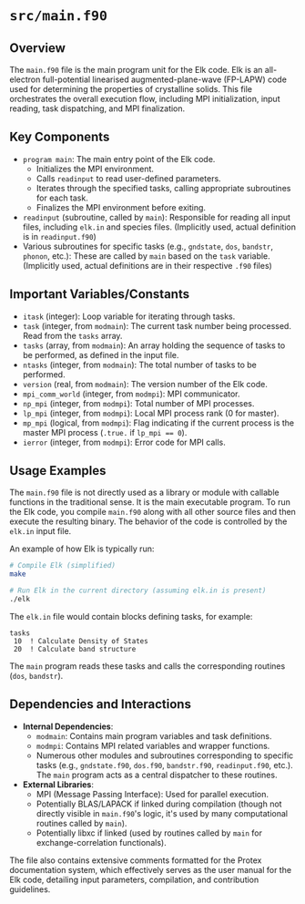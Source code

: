 # `src/main.f90`

## Overview

The `main.f90` file is the main program unit for the Elk code. Elk is an all-electron full-potential linearised augmented-plane-wave (FP-LAPW) code used for determining the properties of crystalline solids. This file orchestrates the overall execution flow, including MPI initialization, input reading, task dispatching, and MPI finalization.

## Key Components

*   `program main`: The main entry point of the Elk code.
    *   Initializes the MPI environment.
    *   Calls `readinput` to read user-defined parameters.
    *   Iterates through the specified tasks, calling appropriate subroutines for each task.
    *   Finalizes the MPI environment before exiting.
*   `readinput` (subroutine, called by `main`): Responsible for reading all input files, including `elk.in` and species files. (Implicitly used, actual definition is in `readinput.f90`)
*   Various subroutines for specific tasks (e.g., `gndstate`, `dos`, `bandstr`, `phonon`, etc.): These are called by `main` based on the `task` variable. (Implicitly used, actual definitions are in their respective `.f90` files)

## Important Variables/Constants

*   `itask` (integer): Loop variable for iterating through tasks.
*   `task` (integer, from `modmain`): The current task number being processed. Read from the `tasks` array.
*   `tasks` (array, from `modmain`): An array holding the sequence of tasks to be performed, as defined in the input file.
*   `ntasks` (integer, from `modmain`): The total number of tasks to be performed.
*   `version` (real, from `modmain`): The version number of the Elk code.
*   `mpi_comm_world` (integer, from `modmpi`): MPI communicator.
*   `np_mpi` (integer, from `modmpi`): Total number of MPI processes.
*   `lp_mpi` (integer, from `modmpi`): Local MPI process rank (0 for master).
*   `mp_mpi` (logical, from `modmpi`): Flag indicating if the current process is the master MPI process (`.true.` if `lp_mpi == 0`).
*   `ierror` (integer, from `modmpi`): Error code for MPI calls.

## Usage Examples

The `main.f90` file is not directly used as a library or module with callable functions in the traditional sense. It is the main executable program. To run the Elk code, you compile `main.f90` along with all other source files and then execute the resulting binary. The behavior of the code is controlled by the `elk.in` input file.

An example of how Elk is typically run:

```bash
# Compile Elk (simplified)
make

# Run Elk in the current directory (assuming elk.in is present)
./elk
```

The `elk.in` file would contain blocks defining tasks, for example:

```
tasks
 10  ! Calculate Density of States
 20  ! Calculate band structure
```

The `main` program reads these tasks and calls the corresponding routines (`dos`, `bandstr`).

## Dependencies and Interactions

*   **Internal Dependencies**:
    *   `modmain`: Contains main program variables and task definitions.
    *   `modmpi`: Contains MPI related variables and wrapper functions.
    *   Numerous other modules and subroutines corresponding to specific tasks (e.g., `gndstate.f90`, `dos.f90`, `bandstr.f90`, `readinput.f90`, etc.). The `main` program acts as a central dispatcher to these routines.
*   **External Libraries**:
    *   MPI (Message Passing Interface): Used for parallel execution.
    *   Potentially BLAS/LAPACK if linked during compilation (though not directly visible in `main.f90`'s logic, it's used by many computational routines called by `main`).
    *   Potentially libxc if linked (used by routines called by `main` for exchange-correlation functionals).

The file also contains extensive comments formatted for the Protex documentation system, which effectively serves as the user manual for the Elk code, detailing input parameters, compilation, and contribution guidelines.
